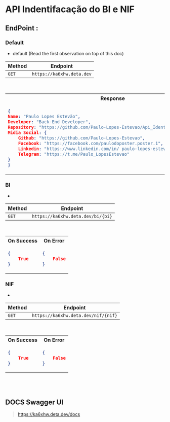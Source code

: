 # API Indentifacação do BI e NIF

## EndPoint : 

### **Default**

- default (Read the first observation on top of this doc)

|Method|Endpoint        |
|------|----------------|
|`GET` |`https://ka6xhw.deta.dev`|

<br>

<table>
<tr>
<th>Response</th>
</tr>
<tr>
<td>

```json
{
Name: "Paulo Lopes Estevão",
Developer: "Back-End Developer",
Repository: "https://github.com/Paulo-Lopes-Estevao/Api_Identity",
Midia Social: {
    Github: "https://github.com/Paulo-Lopes-Estevao",
    Facebook: "https://facebook.com/paulodoposter.poster.1",
    Linkedin: "https://www.linkedin.com/in/ paulo-lopes-estev%C3%A3o-7a70881b4/",
    Telegram: "https://t.me/Paulo_LopesEstevao"
}
}
```
</td>
</tr>
</table>

### **BI**

- 

|Method|Endpoint        |
|------|----------------|
|`GET` |`https://ka6xhw.deta.dev/bi/{bi}`|

<br>

<table>
<tr>
<th>On Success</th>
<th>On Error</th>
</tr>
<tr>
<td>

```json
{
    True
}

```
</td>
<td>

```json
{
    False
}

```
</td>
</tr>
</table>


### **NIF**

- 

|Method|Endpoint        |
|------|----------------|
|`GET` |`https://ka6xhw.deta.dev/nif/{nif}`|

<br>

<table>
<tr>
<th>On Success</th>
<th>On Error</th>
</tr>
<tr>
<td>

```json
{
    True
}
```
</td>
<td>

```json
{
    False
}

```
</td>
</tr>
</table>

<br>
<br>

## **DOCS Swagger UI**
> https://ka6xhw.deta.dev/docs